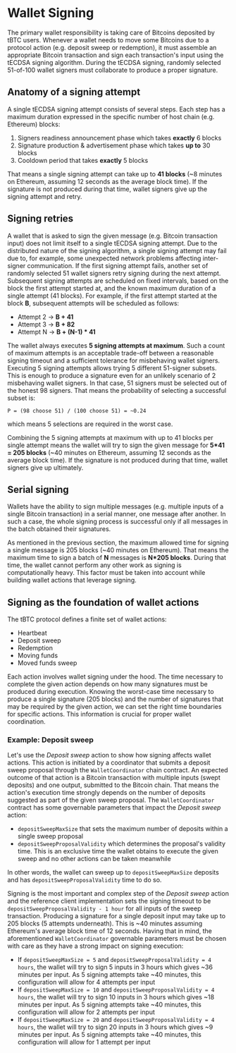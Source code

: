# Wallet Signing

The primary wallet responsibility is taking care of Bitcoins deposited by tBTC users. Whenever a wallet needs to move some Bitcoins due to a protocol action (e.g. deposit sweep or redemption), it must assemble an appropriate Bitcoin transaction and sign each transaction's input using the tECDSA signing algorithm. During the tECDSA signing, randomly selected 51-of-100 wallet signers must collaborate to produce a proper signature.

## Anatomy of a signing attempt

A single tECDSA signing attempt consists of several steps. Each step has a maximum duration expressed in the specific number of host chain (e.g. Ethereum) blocks:

1. Signers readiness announcement phase which takes **exactly** 6 blocks
2. Signature production & advertisement phase which takes **up to** 30 blocks
3. Cooldown period that takes **exactly** 5 blocks

That means a single signing attempt can take up to **41 blocks** (\~8 minutes on Ethereum, assuming 12 seconds as the average block time). If the signature is not produced during that time, wallet signers give up the signing attempt and retry.

## Signing retries

A wallet that is asked to sign the given message (e.g. Bitcoin transaction input) does not limit itself to a single tECDSA signing attempt. Due to the distributed nature of the signing algorithm, a single signing attempt may fail due to, for example, some unexpected network problems affecting inter-signer communication. If the first signing attempt fails, another set of randomly selected 51 wallet signers retry signing during the next attempt. Subsequent signing attempts are scheduled on fixed intervals, based on the block the first attempt started at, and the known maximum duration of a single attempt (41 blocks). For example, if the first attempt started at the block **B**, subsequent attempts will be scheduled as follows:

* Attempt 2 -> **B + 41**
* Attempt 3 -> **B + 82**
* Attempt N -> **B + (N-1) \* 41**

The wallet always executes **5 signing attempts at maximum**. Such a count of maximum attempts is an acceptable trade-off between a reasonable signing timeout and a sufficient tolerance for misbehaving wallet signers. Executing 5 signing attempts allows trying 5 different 51-signer subsets. This is enough to produce a signature even for an unlikely scenario of 2 misbehaving wallet signers. In that case, 51 signers must be selected out of the honest 98 signers. That means the probability of selecting a successful subset is:

```
P = (98 choose 51) / (100 choose 51) = ~0.24
```

which means 5 selections are required in the worst case.

Combining the 5 signing attempts at maximum with up to 41 blocks per single attempt means the wallet will try to sign the given message for **5\*41 = 205 blocks** (\~40 minutes on Ethereum, assuming 12 seconds as the average block time). If the signature is not produced during that time, wallet signers give up ultimately.

## Serial signing

Wallets have the ability to sign multiple messages (e.g. multiple inputs of a single Bitcoin transaction) in a serial manner, one message after another. In such a case, the whole signing process is successful only if all messages in the batch obtained their signatures.&#x20;

As mentioned in the previous section, the maximum allowed time for signing a single message is 205 blocks (\~40 minutes on Ethereum). That means the maximum time to sign a batch of **N** messages is **N\*205 blocks**. During that time, the wallet cannot perform any other work as signing is computationally heavy. This factor must be taken into account while building wallet actions that leverage signing.

## Signing as the foundation of wallet actions

The tBTC protocol defines a finite set of wallet actions: &#x20;

* Heartbeat
* Deposit sweep
* Redemption
* Moving funds
* Moved funds sweep

Each action involves wallet signing under the hood. The time necessary to complete the given action depends on how many signatures must be produced during execution. Knowing the worst-case time necessary to produce a single signature (205 blocks) and the number of signatures that may be required by the given action, we can set the right time boundaries for specific actions. This information is crucial for proper wallet coordination.

### Example: Deposit sweep

Let's use the _Deposit sweep_ action to show how signing affects wallet action&#x73;_._ This action is initiated by a coordinator that submits a deposit sweep proposal through the `WalletCoordinator` chain contract. An expected outcome of that action is a Bitcoin transaction with multiple inputs (swept deposits) and one output, submitted to the Bitcoin chain. That means the action's execution time strongly depends on the number of deposits suggested as part of the given sweep proposal. The `WalletCoordinator` contract has some governable parameters that impact the _Deposit sweep_ action:

* `depositSweepMaxSize` that sets the maximum number of deposits within a single sweep proposal
* `depositSweepProposalValidity` which determines the proposal's validity time. This is an exclusive time the wallet obtains to execute the given sweep and no other actions can be taken meanwhile

In other words, the wallet can sweep up to `depositSweepMaxSize` deposits and has `depositSweepProposalValidity` time to do so.&#x20;

Signing is the most important and complex step of the _Deposit sweep_ action and the reference client implementation sets the signing timeout to be `depositSweepProposalValidity - 1 hour` for all inputs of the sweep transaction. Producing a signature for a single deposit input may take up to 205 blocks (5 attempts underneath). This is \~40 minutes assuming Ethereum's average block time of 12 seconds. Having that in mind, the aforementioned `WalletCoordinator` governable parameters must be chosen with care as they have a strong impact on signing execution:

* If `depositSweepMaxSize = 5` and `depositSweepProposalValidity = 4 hours`, the wallet will try to sign 5 inputs in 3 hours which gives \~36 minutes per input. As 5 signing attempts take \~40 minutes, this configuration will allow for 4 attempts per input
* If `depositSweepMaxSize = 10` and `depositSweepProposalValidity = 4 hours`, the wallet will try to sign 10 inputs in 3 hours which gives \~18 minutes per input. As 5 signing attempts take \~40 minutes, this configuration will allow for 2 attempts per input
* If `depositSweepMaxSize = 20` and `depositSweepProposalValidity = 4 hours`, the wallet will try to sign 20 inputs in 3 hours which gives \~9 minutes per input. As 5 signing attempts take \~40 minutes, this configuration will allow for 1 attempt per input


